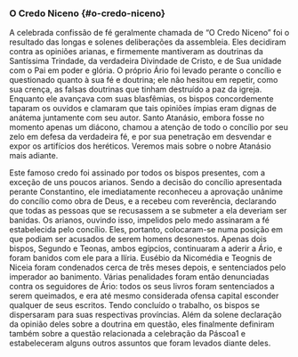 ### O Credo Niceno {#o-credo-niceno}

A celebrada confissão de fé geralmente chamada de “O Credo Niceno” foi o resultado das longas e solenes deliberações da assembleia. Eles decidiram contra as opiniões arianas, e firmemente mantiveram as doutrinas da Santíssima Trindade, da verdadeira Divindade de Cristo, e de Sua unidade com o Pai em poder e glória. O próprio Ário foi levado perante o concílio e questionado quanto à sua fé e doutrina; ele não hesitou em repetir, como sua crença, as falsas doutrinas que tinham destruído a paz da igreja. Enquanto ele avançava com suas blasfêmias, os bispos concordemente taparam os ouvidos e clamaram que tais opiniões ímpias eram dignas de anátema juntamente com seu autor. Santo Atanásio, embora fosse no momento apenas um diácono, chamou a atenção de todo o concílio por seu zelo em defesa da verdadeira fé, e por sua penetração em desvendar e expor os artifícios dos heréticos. Veremos mais sobre o nobre Atanásio mais adiante.

Este famoso credo foi assinado por todos os bispos presentes, com a exceção de uns poucos arianos. Sendo a decisão do concílio apresentada perante Constantino, ele imediatamente reconheceu a aprovação unânime do concílio como obra de Deus, e a recebeu com reverência, declarando que todas as pessoas que se recusassem a se submeter a ela deveriam ser banidas. Os arianos, ouvindo isso, impelidos pelo medo assinaram a fé estabelecida pelo concílio. Eles, portanto, colocaram-se numa posição em que podiam ser acusados de serem homens desonestos. Apenas dois bispos, Segundo e Teonas, ambos egípcios, continuaram a aderir a Ário, e foram banidos com ele para a Ilíria. Eusébio da Nicomédia e Teognis de Niceia foram condenados cerca de três meses depois, e sentenciados pelo imperador ao banimento. Várias penalidades foram então denunciadas contra os seguidores de Ário: todos os seus livros foram sentenciados a serem queimados, e era até mesmo considerada ofensa capital esconder qualquer de seus escritos. Tendo concluído o trabalho, os bispos se dispersaram para suas respectivas províncias. Além da solene declaração da opinião deles sobre a doutrina em questão, eles finalmente definiram também sobre a questão relacionada a celebração da Páscoa1 e estabeleceram alguns outros assuntos que foram levados diante deles.